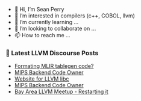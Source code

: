 - 👋 Hi, I’m Sean Perry
- 👀 I’m interested in compilers (c++, COBOL, llvm)
- 🌱 I’m currently learning ...
- 💞️ I’m looking to collaborate on ...
- 📫 How to reach me ...

<!---
s66perry/s66perry is a ✨ special ✨ repository because its `README.md` (this file) appears on your GitHub profile.
You can click the Preview link to take a look at your changes.
--->
### 📕 Latest LLVM Discourse Posts

<!-- DISCOURSE-LLVM:START -->
- [Formating MLIR tablegen code?](https://discourse.llvm.org/t/formating-mlir-tablegen-code/60767/1)
- [MIPS Backend Code Owner](https://discourse.llvm.org/t/mips-backend-code-owner/60737/3)
- [Website for LLVM libc](https://discourse.llvm.org/t/website-for-llvm-libc/59901/4)
- [MIPS Backend Code Owner](https://discourse.llvm.org/t/mips-backend-code-owner/60737/2)
- [Bay Area LLVM Meetup - Restarting it](https://discourse.llvm.org/t/bay-area-llvm-meetup-restarting-it/60749/2)
<!-- DISCOURSE-LLVM:END -->
